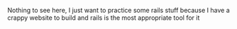 Nothing to see here, I just want to practice some rails stuff because I have a crappy website to build and rails is the most appropriate tool for it
